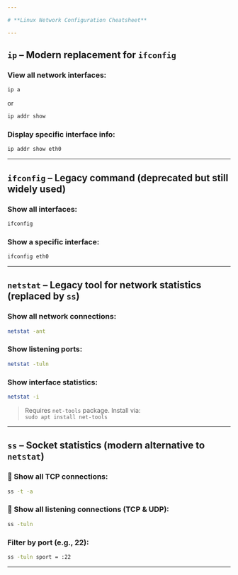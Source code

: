 ```yaml
---

# **Linux Network Configuration Cheatsheet**

---
```


## `ip` – Modern replacement for `ifconfig`

### View all network interfaces:
```bash
ip a
```
or
```bash
ip addr show
```

### Display specific interface info:
```bash
ip addr show eth0
```
---

## `ifconfig` – Legacy command (deprecated but still widely used)

### Show all interfaces:
```bash
ifconfig
```

### Show a specific interface:
```bash
ifconfig eth0
```
---

## `netstat` – Legacy tool for network statistics (replaced by `ss`)

### Show all network connections:
```bash
netstat -ant
```

### Show listening ports:
```bash
netstat -tuln
```
### Show interface statistics:
```bash
netstat -i
```

> Requires `net-tools` package. Install via:  
> `sudo apt install net-tools`

---

## `ss` – Socket statistics (modern alternative to `netstat`)

### 🔹 Show all TCP connections:
```bash
ss -t -a
```

### 🔹 Show all listening connections (TCP & UDP):
```bash
ss -tuln
```

### Filter by port (e.g., 22):
```bash
ss -tuln sport = :22
```

---
